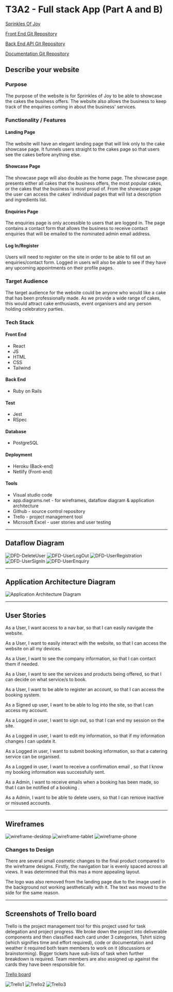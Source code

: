 # T3A2 - Full stack App (Part A and B)

[Sprinkles Of Joy](https://sprinkles-of-joy.netlify.app/)

[Front End Git Repository](https://github.com/Lex-KZ/SprinklesFrontEnd)

[Back End API Git Repository](https://github.com/Mauricepwong/sprinkles-of-joy-api)

[Documentation Git Repository](https://github.com/Lex-KZ/FullStack-PartA)

## Describe your website

### **Purpose**
The purpose of the website is for Sprinkles of Joy to be able to showcase the cakes the business offers. The website also allows the business to keep track of the enquiries coming in about the business' services.

### **Functionality / Features**
#### Landing Page
The website will have an elegant landing page that will link only to the cake showcase page. It funnels users straight to the cakes page so that users see the cakes before anything else.

#### Showcase Page
The showcase page will also double as the home page. The showcase page presents either all cakes that the business offers, the most popular cakes, or the cakes that the business is most proud of. From the showcase page the user can access the cakes' individual pages that will list a description and ingredients list. 

#### Enquiries Page
The enquiries page is only accessible to users that are logged in. The page contains a contact form that allows the business to receive contact enquiries that will be emailed to the nominated admin email address.

#### Log In/Register
Users will need to register on the site in order to be able to fill out an enquiries/contact form. Logged in users will also be able to see if they have any upcoming appointments on their profile pages. 

### **Target Audience**
The target audience for the website could be anyone who would like a cake that has been professionally made. As we provide a wide range of cakes, this would attract cake enthusiasts, event organisers and any person holding celebratory parties. 

### **Tech Stack**
#### Front End
- React
- JS
- HTML
- CSS
- Tailwind

#### Back End
- Ruby on Rails

#### Test
- Jest
- RSpec

#### Database 
- PostgreSQL

#### Deployment
- Heroku (Back-end)
- Netlify (Front-end) 

#### Tools 
- Visual studio code
- app.diagrams.net - for wireframes, dataflow diagram & application architecture 
- Github - source control repository  
- Trello - project management tool
- Microsoft Excel - user stories and user testing
---
## Dataflow Diagram
![DFD-DeleteUser](docs/DFD-DeleteUser.png)
![DFD-UserLogOut](docs/DFD-UserLogOut.png)
![DFD-UserRegistration](docs/DFD-UserRegistration.png)
![DFD-UserSignIn](docs/DFD-UserSignIn.png)
![DFD-UserEnquiry](docs/DFD-Enquiry.png)

---
## Application Architecture Diagram

![Application Architecture Diagram](docs/AAD.png)

---
## User Stories
As a User, I want access to a nav bar, so that I can easily navigate the website.

As a User, I want to easily interact with the website, so that I can access the website on all my devices.

As a User, I want to see the company information, so that I can contact them if needed.

As a User, I want to see the services and products being offered, so that I can decide on what service/s to book.

As a User, I want to be able to register an account, so that I can access the booking system.

As a Signed up user, I want to be able to log into the site, so that I can access my account.

As a Logged in user, I want to sign out, so that I can end my session on the site.

As a Logged in user, I want to edit my information, so that if my information changes I can update it.

As a Logged in user, I want to submit booking information, so that a catering service can be organised.

As a Logged in user, I want to receive a confirmation email , so that I know my booking information was successfully sent.

As a Admin, I want to receive emails when a booking has been made, so that I can be notified of a booking .

As a Admin, I want to be able to delete users, so that I can remove inactive or misused accounts.

---
## Wireframes
![wireframe-desktop](docs/wireframe-desktop.png)
![wireframe-tablet](docs/wireframe-tablet.png)
![wireframe-phone](docs/wireframe-phone.png)

### Changes to Design
There are several small cosmetic changes to the final product compared to the wireframe designs. Firstly, the navigation bar is evenly spaced across all views. It was determined that this mas a more appealing layout.

The logo was also removed from the landing page due to the image used in the background not working aesthetically with it. The text was moved to the side for the same reason. 

---


## Screenshots of Trello board
Trello is the project management tool for this project used for task delegation and project progress. We broke down the project into deliverable components and then classified each card under 3 categories, Tshirt sizing (which signifies time and effort required), code or documentation and weather it required both team members to work on it (discussions or brainstorming). Bigger tickets have sub-lists of task when further breakdown is required. Team members are also assigned up against the cards they have been responsible for.    

[Trello board](https://trello.com/b/isiWiAy4/t3a2-full-stack-app)


![Trello1](docs/Trello1.png)
![Trello2](docs/Trello2.png)
![Trello3](docs/Trello3.png)

